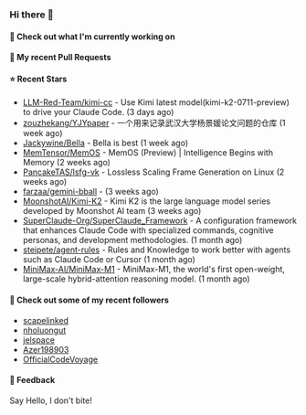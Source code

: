 ### Hi there 👋

#### 👷 Check out what I'm currently working on

#### 🔨 My recent Pull Requests


#### ⭐ Recent Stars

- [LLM-Red-Team/kimi-cc](https://github.com/LLM-Red-Team/kimi-cc) - Use Kimi latest model(kimi-k2-0711-preview) to drive your Claude Code. (3 days ago)
- [zouzhekang/YJYpaper](https://github.com/zouzhekang/YJYpaper) - 一个用来记录武汉大学杨景媛论文问题的仓库 (1 week ago)
- [Jackywine/Bella](https://github.com/Jackywine/Bella) - Bella is best (1 week ago)
- [MemTensor/MemOS](https://github.com/MemTensor/MemOS) - MemOS (Preview) | Intelligence Begins with Memory (2 weeks ago)
- [PancakeTAS/lsfg-vk](https://github.com/PancakeTAS/lsfg-vk) - Lossless Scaling Frame Generation on Linux (2 weeks ago)
- [farzaa/gemini-bball](https://github.com/farzaa/gemini-bball) -  (3 weeks ago)
- [MoonshotAI/Kimi-K2](https://github.com/MoonshotAI/Kimi-K2) - Kimi K2 is the large language model series developed by Moonshot AI team (3 weeks ago)
- [SuperClaude-Org/SuperClaude_Framework](https://github.com/SuperClaude-Org/SuperClaude_Framework) - A configuration framework that enhances Claude Code with specialized commands, cognitive personas, and development methodologies. (1 month ago)
- [steipete/agent-rules](https://github.com/steipete/agent-rules) - Rules and Knowledge to work better with agents such as Claude Code or Cursor (1 month ago)
- [MiniMax-AI/MiniMax-M1](https://github.com/MiniMax-AI/MiniMax-M1) - MiniMax-M1, the world&#39;s first open-weight, large-scale hybrid-attention reasoning model. (1 month ago)

#### 👯 Check out some of my recent followers

- [scapelinked](https://github.com/scapelinked)
- [nholuongut](https://github.com/nholuongut)
- [jelspace](https://github.com/jelspace)
- [Azer198903](https://github.com/Azer198903)
- [OfficialCodeVoyage](https://github.com/OfficialCodeVoyage)

#### 💬 Feedback

Say Hello, I don't bite!